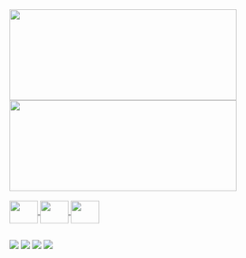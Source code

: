 
<div>
    <a href="https://github.com/maganharenan">
    <img width="400cm" height="160cm" src="https://github-readme-stats.vercel.app/api?username=maganharenan&show_icons=true&theme=tokyonight&border_radius=20"/>
    <img width="400cm" height="160cm" src="https://github-readme-stats.vercel.app/api/top-langs/?username=maganharenan&layout=compact&theme=tokyonight&border_radius=20"/>
</div>
  
<div style="display: inline_block"><br>
    <img align="center" alt="" height="40" width="50" src="https://cdn.jsdelivr.net/gh/devicons/devicon/icons/swift/swift-original.svg">
    <img align="center" alt="" height="40" width="50" src="https://cdn.jsdelivr.net/gh/devicons/devicon/icons/objectivec/objectivec-plain.svg">
    <img align="center" alt="" height="40" width="50" src="https://cdn.jsdelivr.net/gh/devicons/devicon/icons/java/java-original.svg">
</div>
  
##
  
<div>
    <a href="https://www.instagram.com/renan.maganha/" target="_blank"><img src="https://img.shields.io/badge/Instagram-E4405F?style=for-the-badge&logo=instagram&logoColor=white" target="_blank"/></a>
    <a href="https://www.linkedin.com/in/renanmaganha/" target="_blank"><img src="https://img.shields.io/badge/LinkedIn-0077B5?style=for-the-badge&logo=linkedin&logoColor=white" target="_blank"/></a>
  <a href="https://soundcloud.com/nero-maganha/tracks" target="_blank"><img src="https://img.shields.io/badge/SoundCloud-FF3300?style=for-the-badge&logo=soundcloud&logoColor=white" target="_blank"/></a>
  <a href="https://www.behance.net/maganharenan" target="_blank"><img src="https://img.shields.io/badge/Behance-0054F7?style=for-the-badge&logo=behance&logoColor=white" target="_blank"/></a>
  
</div>
